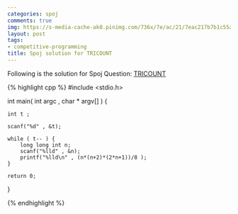```yaml
---
categories: spoj
comments: true
img: https://s-media-cache-ak0.pinimg.com/736x/7e/ac/21/7eac217b7b1c55ab7fd56758e4e181be.jpg
layout: post
tags:
- competitive-programming
title: Spoj solution for TRICOUNT
---
```


Following is the solution for Spoj Question: [TRICOUNT](http://www.spoj.com/problems/TRICOUNT/)

{% highlight cpp %}
#include <stdio.h>

int main( int argc , char * argv[] ) {

	int t ;

	scanf("%d" , &t);

	while ( t-- ) {
		long long int n;
		scanf("%lld" , &n);
		printf("%lld\n" , (n*(n+2)*(2*n+1))/8 );
	}

	return 0;
}

{% endhighlight %}